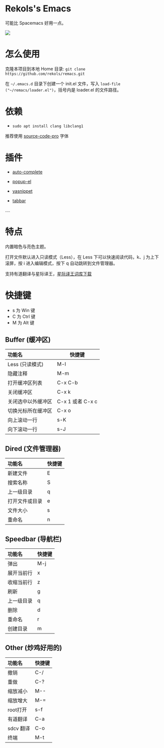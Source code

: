 # Rekols's Emacs

可能比 Spacemacs 好用一点。

![](https://github.com/rekols/remacs/blob/master/screenshot/20180525104353.png)

# 怎么使用

克隆本项目到本地 Home 目录: `git clone https://github.com/rekols/remacs.git`

在 `~/.emacs.d` 目录下创建一个 init.el 文件，写入 `load-file ("~/remacs/loader.el")`，括号内是 loader.el 的文件路径。

# 依赖

* `sudo apt install clang libclang1`

推荐使用 [source-code-pro](https://github.com/adobe-fonts/source-code-pro) 字体

# 插件

* [auto-complete](https://github.com/auto-complete/auto-complete)

* [popup-el](https://github.com/auto-complete/popup-el)

* [yasnippet](https://github.com/joaotavora/yasnippet)

* [tabbar](https://www.emacswiki.org/emacs/TabBarMode)

....

# 特点

内置暗色与亮色主题。

打开文件默认进入只读模式（Less），在 Less 下可以快速阅读代码，k、j 为上下滚屏，按 i 进入编辑模式，按下 q 自动跳转到文件管理器。

支持有道翻译与星际译王，[星际译王词库下载](http://download.huzheng.org/)

# 快捷键

* s 为 Win 键
* C 为 Ctrl 键
* M 为 Alt 键

## Buffer (缓冲区)
功能名 | 快捷键
:--- | ---
Less (只读模式) | M-l
隐藏注释 | M-m
打开缓冲区列表 | C-x C-b
关闭缓冲区 | C-x k
关闭选中以外缓冲区 | C-x 1 或者 C-x c
切换光标所在缓冲区 | C-x o
向上滚动一行 | s-K
向下滚动一行 | s-J

## Dired (文件管理器)
功能名 | 快捷键
:--- | ---
新建文件 | E
搜索名称 | S
上一级目录 | q
打开文件或目录 | e
文件大小 | s
重命名 | n

## Speedbar (导航栏)
功能名 | 快捷键
:--- | ---
弹出 | M-j
展开当前行 | x
收缩当前行 | z
刷新 | g
上一级目录 | q
删除 | d
重命名 | r
创建目录 | m

## Other (炒鸡好用的)
功能名 | 快捷键
:--- | ---
撤销 | C-/
重做 | C-?
缩放减小 | M--
缩放增大 | M-=
root打开 | s-f
有道翻译 | C-a
sdcv 翻译 | C-o
终端 | M-t
